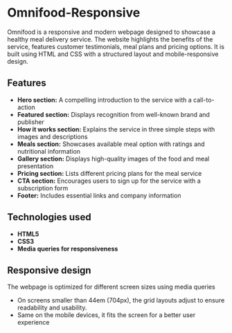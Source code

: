 # Omnifood-Responsive

Omnifood is a responsive and modern webpage designed to showcase a healthy meal delivery service. The website highlights the benefits of the service, features customer testimonials, meal plans and pricing options. It is built using HTML and CSS with a structured layout and mobile-responsive design.

## Features

  * **Hero section:** A compelling introduction to the service with a call-to-action
  * **Featured section:** Displays recognition from well-known brand and publisher
  * **How it works section:** Explains the service in three simple steps with images and descriptions
  * **Meals section:** Showcases available meal option with ratings and nutritional information
  * **Gallery section:** Displays high-quality images of the food and meal presentation
  * **Pricing section:** Lists different pricing plans for the meal service
  * **CTA section:** Encourages users to sign up for the service with a subscription form
  * **Footer:** Includes essential links and company information

## Technologies used

  * **HTML5**
  * **CSS3**
  * **Media queries for responsiveness**

## Responsive design

The webpage is optimized for different screen sizes using media queries
   * On screens smaller than 44em (704px), the grid layouts adjust to ensure readability and usability.
   * Same on the mobile devices, it fits the screen for a better user experience
